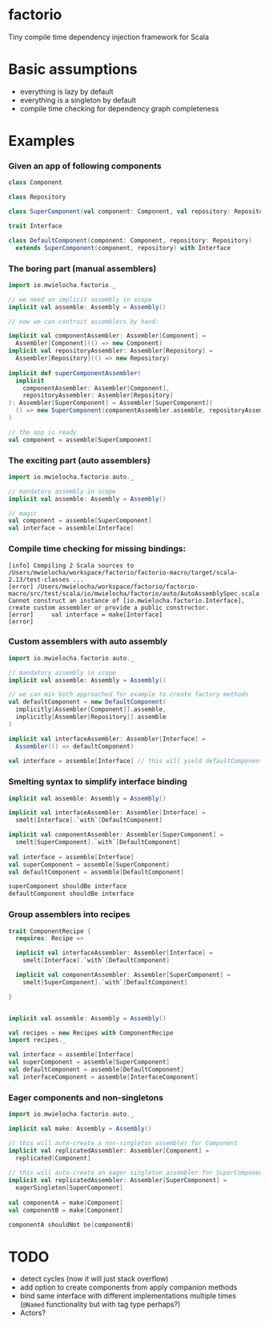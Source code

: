 # factorio
Tiny compile time dependency injection framework for Scala

# Basic assumptions
- everything is lazy by default
- everything is a singleton by default
- compile time checking for dependency graph completeness 

# Examples

### Given an app of following components
```scala
class Component

class Repository

class SuperComponent(val component: Component, val repository: Repository)

trait Interface

class DefaultComponent(component: Component, repository: Repository)
  extends SuperComponent(component, repository) with Interface
```

### The boring part (manual assemblers)

```scala
import io.mwielocha.factorio._

// we need an implicit assembly in scope
implicit val assemble: Assembly = Assembly()

// now we can contruct assemblers by hand:

implicit val componentAssembler: Assembler[Component] = 
  Assembler[Component](() => new Component)
implicit val repositoryAssembler: Assembler[Repository] = 
  Assembler[Repository](() => new Repository)
  
implicit def superComponentAssembler(
  implicit
    componentAssembler: Assembler[Component],
    repositoryAssembler: Assembler[Repository]
): Assembler[SuperComponent] = Assembler[SuperComponent](
  () => new SuperComponent(componentAssembler.assemble, repositoryAssembler.assemble)
)

// the app is ready
val component = assemble[SuperComponent]
```

### The exciting part (auto assemblers)
```scala
import io.mwielocha.factorio.auto._

// mandatory assembly in scope
implicit val assemble: Assembly = Assembly()

// magic
val component = assemble[SuperComponent]
val interface = assemble[Interface]
```
### Compile time checking for missing bindings:
```
[info] Compiling 2 Scala sources to /Users/mwielocha/workspace/factorio/factorio-macro/target/scala-2.13/test-classes ...
[error] /Users/mwielocha/workspace/factorio/factorio-macro/src/test/scala/io/mwielocha/factorio/auto/AutoAssemblySpec.scala:49:25: Cannot construct an instance of [io.mwielocha.factorio.Interface], create custom assembler or provide a public constructor.
[error]     val interface = make[Interface]
[error]
```

### Custom assemblers with auto assembly
```scala
import io.mwielocha.factorio.auto._

// mandatory assembly in scope
implicit val assemble: Assembly = Assembly()

// we can mix both approached for example to create factory methods
val defaultComponent = new DefaultComponent(
  implicitly[Assembler[Component]].assemble,
  implicitly[Assembler[Repository]].assemble
)

implicit val interfaceAssembler: Assembler[Interface] =
  Assembler(() => defaultComponent)
  
val interface = assemble[Interface] // this will yield defaultComponent
```

### Smelting syntax to simplify interface binding

```scala
implicit val assemble: Assembly = Assembly()

implicit val interfaceAssembler: Assembler[Interface] =
  smelt[Interface].`with`[DefaultComponent]

implicit val componentAssembler: Assembler[SuperComponent] =
  smelt[SuperComponent].`with`[DefaultComponent]
  
val interface = assemble[Interface]
val superComponent = assemble[SuperComponent]
val defaultComponent = assemble[DefaultComponent]

superComponent shouldBe interface
defaultComponent shouldBe interface
```

### Group assemblers into recipes

```scala
trait ComponentRecipe {
  requires: Recipe =>

  implicit val interfaceAssembler: Assembler[Interface] =
    smelt[Interface].`with`[DefaultComponent]

  implicit val componentAssembler: Assembler[SuperComponent] =
    smelt[SuperComponent].`with`[DefaultComponent]

}
```
```scala

implicit val assemble: Assembly = Assembly()

val recipes = new Recipes with ComponentRecipe
import recipes._

val interface = assemble[Interface]
val superComponent = assemble[SuperComponent]
val defaultComponent = assemble[DefaultComponent]
val interfaceComponent = assemble[InterfaceComponent]
```

### Eager components and non-singletons
```scala
import io.mwielocha.factorio.auto._

implicit val make: Assembly = Assembly()

// this will auto-create a non-singleton assembler for Component
implicit val replicatedAssembler: Assembler[Component] =
  replicated[Component]
  
// this will auto-create an eager singleton assembler for SuperComponent
implicit val replicatedAssembler: Assembler[SuperComponent] =
  eagerSingleton[SuperComponent]
  
val componentA = make[Component]
val componentB = make[Component]

componentA shouldNot be(componentB)
```

# TODO

- detect cycles (now it will just stack overflow)
- add option to create components from apply companion methods
- bind same interface with different implementations multiple times (`@Named` functionality but with tag type perhaps?)
- Actors?
